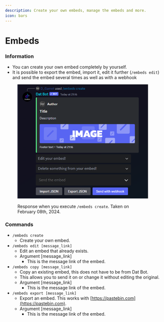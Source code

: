 ```yaml
---
description: Create your own embeds, manage the embeds and more.
icon: bars
---
```


# Embeds

### Information

* You can create your own embed completely by yourself.
* It is possible to export the embed, import it, edit it further (`/embeds edit`) and send the embed several times as well as with a webhook

<figure><img src="../../.gitbook/assets/Screenshot 2024-02-08 211622.png" alt=""><figcaption><p>Response when you execute <code>/embeds create</code>. Taken on February 08th, 2024. </p></figcaption></figure>

### Commands

* `/embeds create`
  * Create your own embed.
* `/embeds edit [message_link]`
  * Edit an embed that already exists.
  * Argument \[message\_link]
    * This is the message link of the embed.
* `/embeds copy [message_link]`
  * Copy an existing embed, this does not have to be from Dat Bot.
  * &#x20;This allows you to send it on or change it without editing the original.
  * Argument \[message\_link]
    * This is the message link of the embed.
* `/embeds export [message_link]`
  * Export an embed. This works with [https://pastebin.com](https://pastebin.com).
  * Argument \[message\_link]
    * This is the message link of the embed.
